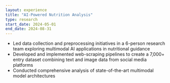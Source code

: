 ```yaml
---
layout: experience
title: "AI-Powered Nutrition Analysis"
type: research
start_date: 2024-05-01
end_date: 2024-08-31
---
```


- Led data collection and preprocessing initiatives in a 6-person research team exploring multimodal AI applications in nutritional guidance
- Developed and implemented web-scraping pipelines to create a 7,000+ entry dataset combining text and image data from social media platforms
- Conducted comprehensive analysis of state-of-the-art multimodal model architectures

<!-- - Cleaned and preprocessed data to ensure high accuracy and relevance -->